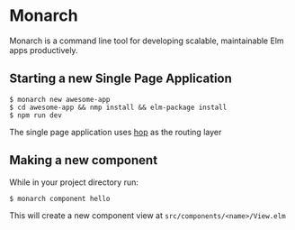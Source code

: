 # Monarch

Monarch is a command line tool for developing scalable, maintainable Elm apps productively.

## Starting a new Single Page Application

```
$ monarch new awesome-app
$ cd awesome-app && nmp install && elm-package install
$ npm run dev
```

The single page application uses [hop](https://github.com/sporto/hop) as the routing layer

## Making a new component

While in your project directory run:

```
$ monarch component hello
```

This will create a new component view at `src/components/<name>/View.elm`
